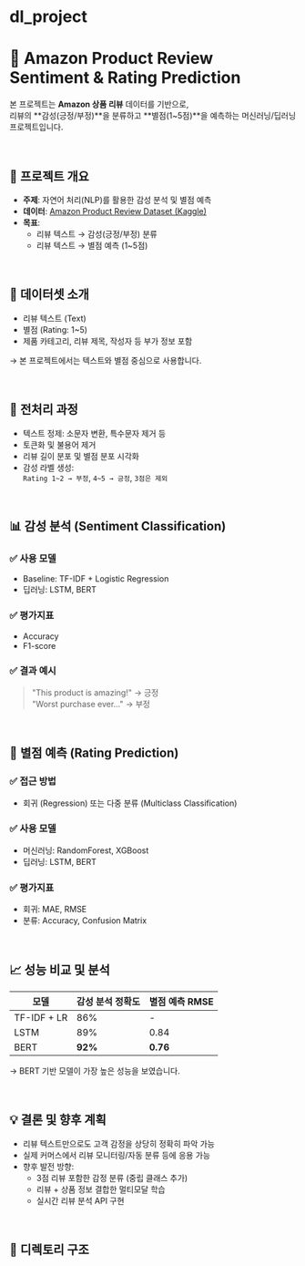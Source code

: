 # dl_project
# 🛒 Amazon Product Review Sentiment & Rating Prediction

본 프로젝트는 **Amazon 상품 리뷰** 데이터를 기반으로,  
리뷰의 **감성(긍정/부정)**을 분류하고 **별점(1~5점)**을 예측하는 머신러닝/딥러닝 프로젝트입니다.

<br>

## 📌 프로젝트 개요

- **주제**: 자연어 처리(NLP)를 활용한 감성 분석 및 별점 예측
- **데이터**: [Amazon Product Review Dataset (Kaggle)](https://www.kaggle.com/datasets/bittlingmayer/amazonreviews)
- **목표**:
  - 리뷰 텍스트 → 감성(긍정/부정) 분류
  - 리뷰 텍스트 → 별점 예측 (1~5점)

<br>

## 🧾 데이터셋 소개

- 리뷰 텍스트 (Text)
- 별점 (Rating: 1~5)
- 제품 카테고리, 리뷰 제목, 작성자 등 부가 정보 포함

→ 본 프로젝트에서는 텍스트와 별점 중심으로 사용합니다.

<br>

## 🔧 전처리 과정

- 텍스트 정제: 소문자 변환, 특수문자 제거 등
- 토큰화 및 불용어 제거
- 리뷰 길이 분포 및 별점 분포 시각화
- 감성 라벨 생성:  
  `Rating 1~2 → 부정`, `4~5 → 긍정`, `3점은 제외`

<br>

## 📊 감성 분석 (Sentiment Classification)

### ✅ 사용 모델
- Baseline: TF-IDF + Logistic Regression
- 딥러닝: LSTM, BERT

### ✅ 평가지표
- Accuracy
- F1-score

### ✅ 결과 예시
> "This product is amazing!" → 긍정  
> "Worst purchase ever..." → 부정

<br>

## 🌟 별점 예측 (Rating Prediction)

### ✅ 접근 방법
- 회귀 (Regression) 또는 다중 분류 (Multiclass Classification)

### ✅ 사용 모델
- 머신러닝: RandomForest, XGBoost
- 딥러닝: LSTM, BERT

### ✅ 평가지표
- 회귀: MAE, RMSE  
- 분류: Accuracy, Confusion Matrix

<br>

## 📈 성능 비교 및 분석

| 모델 | 감성 분석 정확도 | 별점 예측 RMSE |
|------|------------------|----------------|
| TF-IDF + LR | 86% | - |
| LSTM | 89% | 0.84 |
| BERT | **92%** | **0.76** |

→ BERT 기반 모델이 가장 높은 성능을 보였습니다.

<br>

## 💡 결론 및 향후 계획

- 리뷰 텍스트만으로도 고객 감정을 상당히 정확히 파악 가능
- 실제 커머스에서 리뷰 모니터링/자동 분류 등에 응용 가능
- 향후 발전 방향:
  - 3점 리뷰 포함한 감정 분류 (중립 클래스 추가)
  - 리뷰 + 상품 정보 결합한 멀티모달 학습
  - 실시간 리뷰 분석 API 구현

<br>

## 📁 디렉토리 구조

